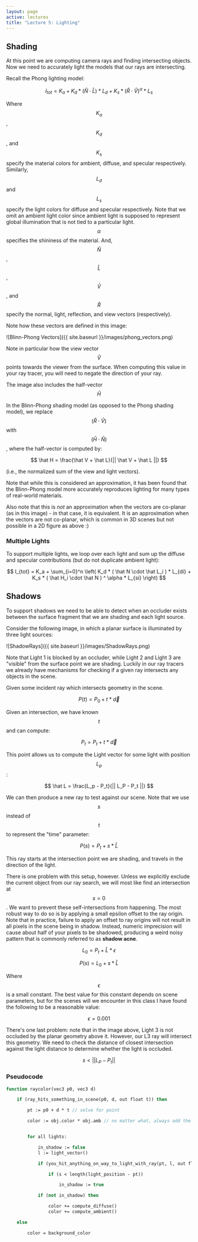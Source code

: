 ```yaml
---
layout: page
active: lectures
title: "Lecture 5: Lighting"
---
```


## Shading

At this point we are computing camera rays and finding intersecting objects.
Now we need to accurately light the models that our rays are intersecting.

Recall the Phong lighting model:

$$ I_{tot} = K_a + K_d * ( \hat N \cdot \hat L ) * L_d + K_s * ( \hat R \cdot \hat V ) ^ \alpha * L_s $$

Where $$ K_a $$, $$ K_d $$, and $$ K_s $$ specify the material colors for ambient, diffuse, and specular respectively.
Similarly, $$ L_d $$ and $$ L_s $$ specify the light colors for diffuse and specular respectively.
Note that we omit an ambient light color since ambient light is supposed to represent global illumination that is not tied to a particular light.
$$ \alpha $$ specifies the shininess of the material.
And, $$ \hat N $$, $$ \hat L $$, $$ \hat V $$, and $$ \hat R $$ specify the normal, light, reflection, and view vectors (respectively).

Note how these vectors are defined in this image:

![Blinn-Phong Vectors]({{ site.baseurl }}/images/phong_vectors.png)

Note in particular how the view vector $$ \hat V $$ points towards the viewer from the surface.
When computing this value in your ray tracer, you will need to negate the direction of your ray.

The image also includes the half-vector $$ \hat H $$

In the Blinn-Phong shading model (as opposed to the Phong shading model), we replace $$ ( \hat R \cdot \hat V ) $$ with $$ ( \hat H \cdot \hat N ) $$, where the half-vector is computed by:

$$ \hat H = \frac{\hat V + \hat L}{|| \hat V + \hat L ||} $$

(i.e., the normalized sum of the view and light vectors).

Note that while this is considered an approximation, it has been found that the Blinn-Phong model more accurately reproduces lighting for many types of real-world materials.

Also note that this is *not* an approximation when the vectors are co-planar (as in this image) - in that case, it is equivalent.
It is an approximation when the vectors are not co-planar, which is common in 3D scenes but not possible in a 2D figure as above :)


### Multiple Lights

To support multiple lights, we loop over each light and sum up the diffuse and specular contributions (but do not duplicate ambient light):

$$ I_{tot} = K_a + \sum_{i=0}^n \left( K_d * ( \hat N \cdot \hat L_i ) * L_{di} + K_s * ( \hat H_i \cdot \hat N ) ^ \alpha * L_{si} \right) $$



## Shadows

To support shadows we need to be able to detect when an occluder exists between the surface fragment that we are shading and each light source.

Consider the following image, in which a planar surface is illuminated by three light sources:

![ShadowRays]({{ site.baseurl }}/images/ShadowRays.png)

Note that Light 1 is blocked by an occluder, while Light 2 and Light 3 are "visible" from the surface point we are shading.
Luckily in our ray tracers we already have mechanisms for checking if a given ray intersects any objects in the scene.

Given some incident ray which intersects geometry in the scene.

$$ P(t) = P_0 + t * \vec d $$

Given an intersection, we have known $$ t $$ and can compute:

$$ P_t = P_t + t * \vec d $$

This point allows us to compute the Light vector for some light with position $$ L_p $$:

$$ \hat L = \frac{L_p - P_t}{|| L_P - P_t ||} $$

We can then produce a new ray to test against our scene.
Note that we use $$ s $$ instead of $$ t $$ to represent the "time" parameter:

$$ P(s) = P_t + s * \hat L $$

This ray starts at the intersection point we are shading, and travels in the direction of the light.

There is one problem with this setup, however.
Unless we explicitly exclude the current object from our ray search, we will most like find an intersection at $$ s = 0 $$.
We want to prevent these self-intersections from happening.
The most robust way to do so is by applying a small epsilon offset to the ray origin.
Note that in practice, failure to apply an offset to ray origins will not result in all pixels in the scene being in shadow.
Instead, numeric imprecision will cause about half of your pixels to be shadowed, producing a weird noisy pattern that is commonly referred to as **shadow acne**.

$$ L_0 = P_t + \hat L * \epsilon $$

$$ P(s) = L_0 + s * \hat L $$

Where $$ \epsilon $$ is a small constant.
The best value for this constant depends on scene parameters, but for the scenes will we encounter in this class I have found the following to be a reasonable value:

$$ \epsilon = 0.001 $$

There's one last problem: note that in the image above, Light 3 is not occluded by the planar geometry above it.
However, our L3 ray will intersect this geometry.
We need to check the distance of closest intersection against the light distance to determine whether the light is occluded.

$$ s < || L_P - P_t || $$


### Pseudocode

```pascal
function raycolor(vec3 p0, vec3 d)

    if (ray_hits_something_in_scene(p0, d, out float t)) then

        pt := p0 + d * t // solve for point

        color := obj.color * obj.amb // no matter what, always add the ambient color


        for all lights:

            in_shadow := false
            l := light_vector()

            if (you_hit_anything_on_way_to_light_with_ray(pt, l, out float s)) then

                if (s < length(light_position - pt))

                    in_shadow := true

            if (not in_shadow) then

                color += compute_diffuse()
                color += compute_ambient()

    else

        color = background_color

```
